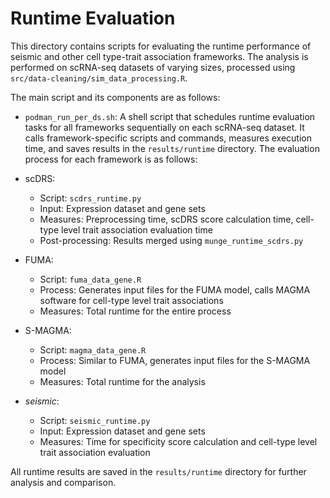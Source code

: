 # Runtime Evaluation
This directory contains scripts for evaluating the runtime performance of seismic and other cell type-trait association frameworks. The analysis is performed on scRNA-seq datasets of varying sizes, processed using `src/data-cleaning/sim_data_processing.R`.

The main script and its components are as follows:

- `podman_run_per_ds.sh`: A shell script that schedules runtime evaluation tasks for all frameworks sequentially on each scRNA-seq dataset. It calls framework-specific scripts and commands, measures execution time, and saves results in the `results/runtime` directory. The evaluation process for each framework is as follows:

- scDRS:
   - Script: `scdrs_runtime.py`
   - Input: Expression dataset and gene sets
   - Measures: Preprocessing time, scDRS score calculation time, cell-type level trait association evaluation time
   - Post-processing: Results merged using `munge_runtime_scdrs.py`

- FUMA:
   - Script: `fuma_data_gene.R`
   - Process: Generates input files for the FUMA model, calls MAGMA software for cell-type level trait associations
   - Measures: Total runtime for the entire process

- S-MAGMA:
   - Script: `magma_data_gene.R`
   - Process: Similar to FUMA, generates input files for the S-MAGMA model
   - Measures: Total runtime for the analysis

- _seismic_:
   - Script: `seismic_runtime.py`
   - Input: Expression dataset and gene sets
   - Measures: Time for specificity score calculation and cell-type level trait association evaluation

All runtime results are saved in the `results/runtime` directory for further analysis and comparison.